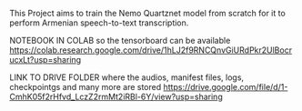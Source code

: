 This Project aims to train the Nemo Quartznet model from scratch for it to perform Armenian speech-to-text transcription. 

NOTEBOOK IN COLAB so the tensorboard can be available
https://colab.research.google.com/drive/1hLJ2f9RNCQnvGiURdPkr2UlBocrucxLt?usp=sharing

LINK TO DRIVE FOLDER  where the audios, manifest files, logs, checkpointgs and many more are stored
https://drive.google.com/file/d/1-CmhK05f2rHfvd_LczZ2rmMt2iRBl-6Y/view?usp=sharing
